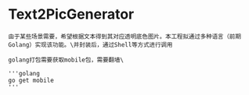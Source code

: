 # Text2PicGenerator

    由于某些场景需要，希望根据文本得到其对应透明底色图片。本工程拟通过多种语言（前期Golang）实现该功能。\并封装后，通过Shell等方式进行调用

    golang打包需要获取mobile包，需要翻墙\

    '''golang
    go get mobile
    '''